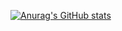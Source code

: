 [![Anurag's GitHub stats](https://github-readme-stats.vercel.app/api?username=minjacho42)](https://github.com/anuraghazra/github-readme-stats)

